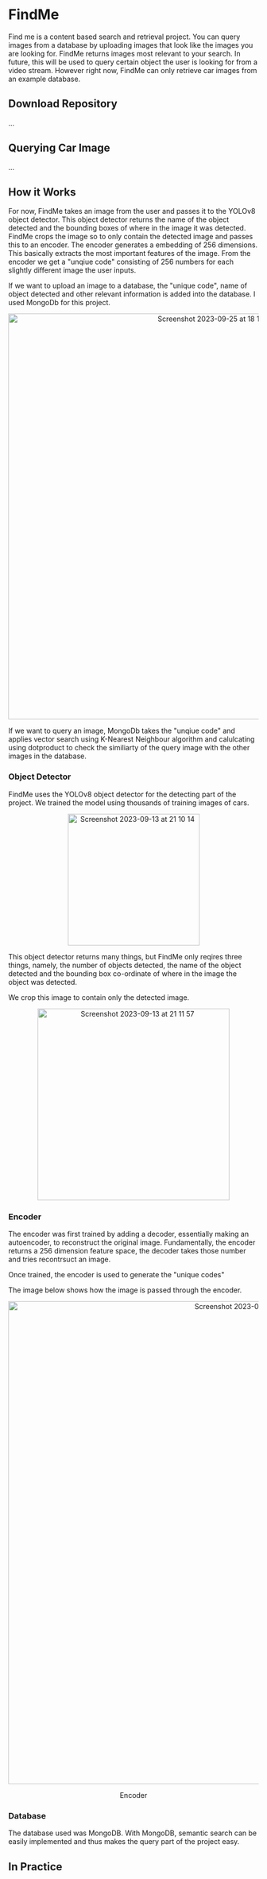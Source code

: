 # FindMe
Find me is a content based search and retrieval project. You can query images from a database by uploading images that look like the images you are looking for. FindMe returns images most relevant to your search. In future, this will be used to query certain object the user is looking for from a video stream. However right now, FindMe can only retrieve car images from an example database.

## Download Repository
...

## Querying Car Image
...

## How it Works

For now, FindMe takes an image from the user and passes it to the YOLOv8 object detector. This object detector returns the name of the object detected and the bounding boxes of where in the image it was detected. FindMe crops the image so to only contain the detected image and passes this to an encoder. The encoder generates a embedding of 256 dimensions. This basically extracts the most important features of the image. From the encoder we get a "unqiue code" consisting of 256 numbers for each slightly different image the user inputs. 

If we want to upload an image to a database, the "unique code", name of object detected and other relevant information is added into the database. I used MongoDb for this project.

<p align="center">
 <img width="817" alt="Screenshot 2023-09-25 at 18 12 51" src="https://github.com/lamiayous/FindMe/assets/124199862/5472c494-9014-4a0a-9e1b-2a8280dbb581">
</p>

If we want to query an image, MongoDb takes the "unqiue code" and applies vector search using K-Nearest Neighbour algorithm and calulcating using dotproduct to check the similiarty of the query image with the other images in the database.

### Object Detector

FindMe uses the YOLOv8 object detector for the detecting part of the project. We trained the model using thousands of training images of cars.

<p align="center">
 <img width="265" alt="Screenshot 2023-09-13 at 21 10 14" src="https://github.com/lamiayous/FindMe/assets/124199862/ac4f5f9d-7099-4c82-bf0c-78802e3f731a">
</p>

This object detector returns many things, but FindMe only reqires three things, namely, the number of objects detected, the name of the object detected and the bounding box co-ordinate of where in the image the object was detected.

We crop this image to contain only the detected image.

<p align="center">
 <img width="386" alt="Screenshot 2023-09-13 at 21 11 57" src="https://github.com/lamiayous/FindMe/assets/124199862/4a68da7c-2338-410b-91dd-503e01fe9cb2">
<p align="center">

### Encoder
The encoder was first trained by adding a decoder, essentially making an autoencoder, to reconstruct the original image. Fundamentally, the encoder returns a 256 dimension feature space, the decoder takes those number and tries recontrsuct an image. 

Once trained, the encoder is used to generate the "unique codes"

The image below shows how the image is passed through the encoder.

<p align="center">
 <img width="972" alt="Screenshot 2023-09-14 at 23 45 07" src="https://github.com/lamiayous/FindMe/assets/124199862/221855f1-fc8a-41ad-aa92-c35005d60d65">
<p align="center">
                                            Encoder




### Database
The database used was MongoDB. With MongoDB, semantic search can be easily implemented and thus makes the query part of the project easy.

## In Practice
